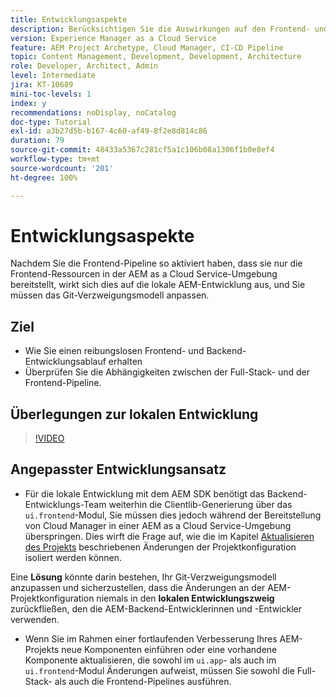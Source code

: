 ```yaml
---
title: Entwicklungsaspekte
description: Berücksichtigen Sie die Auswirkungen auf den Frontend- und Backend-Entwicklungsprozess, sobald Sie die Frontend-Pipeline aktivieren.
version: Experience Manager as a Cloud Service
feature: AEM Project Archetype, Cloud Manager, CI-CD Pipeline
topic: Content Management, Development, Development, Architecture
role: Developer, Architect, Admin
level: Intermediate
jira: KT-10689
mini-toc-levels: 1
index: y
recommendations: noDisplay, noCatalog
doc-type: Tutorial
exl-id: a3b27d5b-b167-4c60-af49-8f2e8d814c86
duration: 79
source-git-commit: 48433a5367c281cf5a1c106b08a1306f1b0e8ef4
workflow-type: tm+mt
source-wordcount: '201'
ht-degree: 100%

---
```


# Entwicklungsaspekte

Nachdem Sie die Frontend-Pipeline so aktiviert haben, dass sie nur die Frontend-Ressourcen in der AEM as a Cloud Service-Umgebung bereitstellt, wirkt sich dies auf die lokale AEM-Entwicklung aus, und Sie müssen das Git-Verzweigungsmodell anpassen.

## Ziel

* Wie Sie einen reibungslosen Frontend- und Backend-Entwicklungsablauf erhalten
* Überprüfen Sie die Abhängigkeiten zwischen der Full-Stack- und der Frontend-Pipeline.


## Überlegungen zur lokalen Entwicklung

>[!VIDEO](https://video.tv.adobe.com/v/3409421?quality=12&learn=on)


## Angepasster Entwicklungsansatz

* Für die lokale Entwicklung mit dem AEM SDK benötigt das Backend-Entwicklungs-Team weiterhin die Clientlib-Generierung über das `ui.frontend`-Modul, Sie müssen dies jedoch während der Bereitstellung von Cloud Manager in einer AEM as a Cloud Service-Umgebung überspringen. Dies wirft die Frage auf, wie die im Kapitel [Aktualisieren des Projekts](update-project.md) beschriebenen Änderungen der Projektkonfiguration isoliert werden können.

Eine __Lösung__ könnte darin bestehen, Ihr Git-Verzweigungsmodell anzupassen und sicherzustellen, dass die Änderungen an der AEM-Projektkonfiguration niemals in den __lokalen Entwicklungszweig__ zurückfließen, den die AEM-Backend-Entwicklerinnen und -Entwickler verwenden.


* Wenn Sie im Rahmen einer fortlaufenden Verbesserung Ihres AEM-Projekts neue Komponenten einführen oder eine vorhandene Komponente aktualisieren, die sowohl im `ui.app`- als auch im `ui.frontend`-Modul Änderungen aufweist, müssen Sie sowohl die Full-Stack- als auch die Frontend-Pipelines ausführen.
